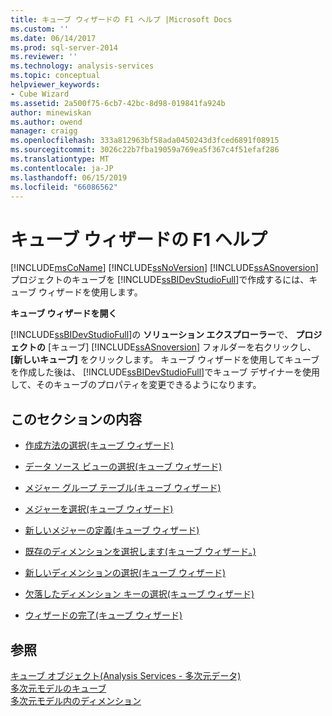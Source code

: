 ```yaml
---
title: キューブ ウィザードの F1 ヘルプ |Microsoft Docs
ms.custom: ''
ms.date: 06/14/2017
ms.prod: sql-server-2014
ms.reviewer: ''
ms.technology: analysis-services
ms.topic: conceptual
helpviewer_keywords:
- Cube Wizard
ms.assetid: 2a500f75-6cb7-42bc-8d98-019841fa924b
author: minewiskan
ms.author: owend
manager: craigg
ms.openlocfilehash: 333a812963bf58ada0450243d3fced6891f08915
ms.sourcegitcommit: 3026c22b7fba19059a769ea5f367c4f51efaf286
ms.translationtype: MT
ms.contentlocale: ja-JP
ms.lasthandoff: 06/15/2019
ms.locfileid: "66086562"
---
```

# <a name="cube-wizard-f1-help"></a>キューブ ウィザードの F1 ヘルプ
  [!INCLUDE[msCoName](../includes/msconame-md.md)] [!INCLUDE[ssNoVersion](../includes/ssnoversion-md.md)] [!INCLUDE[ssASnoversion](../includes/ssasnoversion-md.md)] プロジェクトのキューブを [!INCLUDE[ssBIDevStudioFull](../includes/ssbidevstudiofull-md.md)]で作成するには、キューブ ウィザードを使用します。  
  
 **キューブ ウィザードを開く**  
  
 [!INCLUDE[ssBIDevStudioFull](../includes/ssbidevstudiofull-md.md)]の **ソリューション エクスプローラー**で、 **プロジェクトの** [キューブ] [!INCLUDE[ssASnoversion](../includes/ssasnoversion-md.md)] フォルダーを右クリックし、 **[新しいキューブ]** をクリックします。 キューブ ウィザードを使用してキューブを作成した後は、 [!INCLUDE[ssBIDevStudioFull](../includes/ssbidevstudiofull-md.md)]でキューブ デザイナーを使用して、そのキューブのプロパティを変更できるようになります。  
  
## <a name="in-this-section"></a>このセクションの内容  
  
-   [作成方法の選択&#40;キューブ ウィザード&#41;](select-creation-method-cube-wizard.md)  
  
-   [データ ソース ビューの選択&#40;キューブ ウィザード&#41;](select-a-data-source-view-cube-wizard.md)  
  
-   [メジャー グループ テーブル&#40;キューブ ウィザード&#41;](select-measure-group-tables-cube-wizard.md)  
  
-   [メジャーを選択&#40;キューブ ウィザード&#41;](select-measures-cube-wizard.md)  
  
-   [新しいメジャーの定義&#40;キューブ ウィザード&#41;](define-new-measures-cube-wizard.md)  
  
-   [既存のディメンションを選択します&#40;キューブ ウィザード。&#41;](select-existing-dimensions-cube-wizard.md)  
  
-   [新しいディメンションの選択&#40;キューブ ウィザード&#41;](select-new-dimensions-cube-wizard.md)  
  
-   [欠落したディメンション キーの選択&#40;キューブ ウィザード&#41;](select-missing-dimension-keys-cube-wizard.md)  
  
-   [ウィザードの完了&#40;キューブ ウィザード&#41;](completing-the-wizard-cube-wizard.md)  
  
## <a name="see-also"></a>参照  
 [キューブ オブジェクト&#40;Analysis Services - 多次元データ&#41;](multidimensional-models-olap-logical-cube-objects/cube-objects-analysis-services-multidimensional-data.md)   
 [多次元モデルのキューブ](multidimensional-models/cubes-in-multidimensional-models.md)   
 [多次元モデル内のディメンション](multidimensional-models/dimensions-in-multidimensional-models.md)  
  
  
